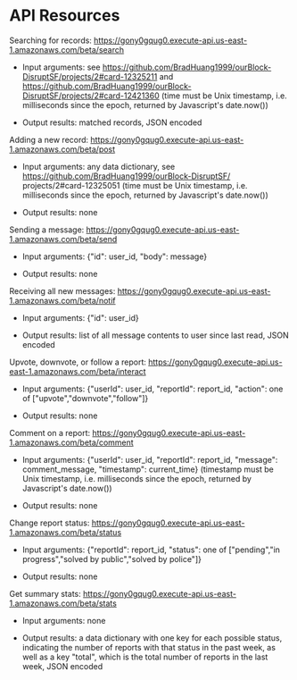 # API Resources #

Searching for records: https://gony0gqug0.execute-api.us-east-1.amazonaws.com/beta/search

* Input arguments: see https://github.com/BradHuang1999/ourBlock-DisruptSF/projects/2#card-12325211 and https://github.com/BradHuang1999/ourBlock-DisruptSF/projects/2#card-12421360 (time must be Unix timestamp, i.e. milliseconds since the epoch, returned by Javascript's date.now())

* Output results: matched records, JSON encoded

Adding a new record: https://gony0gqug0.execute-api.us-east-1.amazonaws.com/beta/post

* Input arguments: any data dictionary, see https://github.com/BradHuang1999/ourBlock-DisruptSF/ projects/2#card-12325051 (time must be Unix timestamp, i.e. milliseconds since the epoch, returned by Javascript's date.now())

* Output results: none

Sending a message: https://gony0gqug0.execute-api.us-east-1.amazonaws.com/beta/send

* Input arguments: {"id": user\_id, "body": message}

* Output results: none

Receiving all new messages: https://gony0gqug0.execute-api.us-east-1.amazonaws.com/beta/notif

* Input arguments: {"id": user\_id}

* Output results: list of all message contents to user since last read, JSON encoded

Upvote, downvote, or follow a report: https://gony0gqug0.execute-api.us-east-1.amazonaws.com/beta/interact

* Input arguments: {"userId": user\_id, "reportId": report\_id, "action": one of \["upvote","downvote","follow"\]}

* Output results: none

Comment on a report: https://gony0gqug0.execute-api.us-east-1.amazonaws.com/beta/comment

* Input arguments: {"userId": user\_id, "reportId": report\_id, "message": comment\_message, "timestamp": current\_time} (timestamp must be Unix timestamp, i.e. milliseconds since the epoch, returned by Javascript's date.now())

* Output results: none

Change report status: https://gony0gqug0.execute-api.us-east-1.amazonaws.com/beta/status

* Input arguments: {"reportId": report\_id, "status": one of \["pending","in progress","solved by public","solved by police"\]}

* Output results: none

Get summary stats: https://gony0gqug0.execute-api.us-east-1.amazonaws.com/beta/stats

* Input arguments: none

* Output results: a data dictionary with one key for each possible status, indicating the number of reports with that status in the past week, as well as a key "total", which is the total number of reports in the last week, JSON encoded
